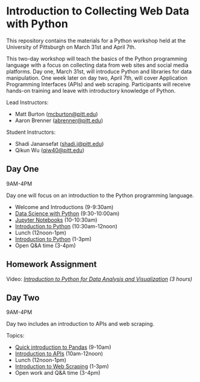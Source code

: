 # Introduction to Collecting Web Data with Python


This repository contains the materials for a Python workshop held at the University of Pittsburgh on March 31st and April 7th.

This two-day workshop will teach the basics of the Python programming language with a focus on collecting data from web sites and social media platforms. Day one, March 31st, will introduce Python and libraries for data manipulation. One week later on day two, April 7th, will cover Application Programming Interfaces (APIs) and web scraping. Participants will receive hands-on training and leave with introductory knowledge of Python.


Lead Instructors:

- Matt Burton (mcburton@pitt.edu)
- Aaron Brenner (abrenner@pitt.edu)

Student Instructors:

- Shadi Janansefat (shadi.j@pitt.edu)
- Qikun Wu (qiw40@pitt.edu)



## Day One

9AM-4PM

Day one will focus on an introduction to the Python programming language.

* Welcome and Introductions (9-9:30am)
* [Data Science with Python](data-science-demo/) (9:30-10:00am)
* [Jupyter Notebooks](jupyter-notebooks/) (10-10:30am)
* [Introduction to Python](intro-to-python/) (10:30am-12noon)
* Lunch (12noon-1pm)
* [Introduction to Python](intro-to-python/) (1-3pm)
* Open Q&A time (3-4pm)


## Homework Assignment

Video: *[Introduction to Python for Data Analysis and Visualization](https://www.youtube.com/watch?v=Ws34Ho-1aDs&index=3&t=235s&list=PLu59K07mpWtXz_Hm5xXyyMovBBdnvtnKC) (3 hours)*

## Day Two

9AM-4PM

Day two includes an introduction to APIs and web scraping.

Topics:

* [Quick introduction to Pandas](intro-to-pandas/) (9-10am)
* [Introduction to APIs](intro-to-apis/) (10am-12noon)
* Lunch (12noon-1pm)
* [Introduction to Web Scraping](web-scraping/) (1-3pm)
* Open work and Q&A time (3-4pm)
